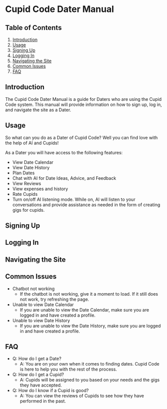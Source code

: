 # Cupid Code Dater Manual

## Table of Contents
1. [Introduction](#introduction)
2. [Usage](#usage)
3. [Signing Up](#signing-up)
4. [Logging In](#logging-in)
5. [Navigating the Site](#navigating-the-site)
6. [Common Issues](#common-issues)
7. [FAQ](#faq)


## Introduction

The Cupid Code Dater Manual is a guide for Daters who are using the Cupid Code system. This manual will provide information on how to sign up, log in, and navigate the site as a Dater.

## Usage

So what can you do as a Dater of Cupid Code? Well you can find love with the help of AI and Cupids!

As a Dater you will have access to the following features:
- View Date Calendar
- View Date History
- Plan Dates
- Chat with AI for Date Ideas, Advice, and Feedback
- View Reviews
- View expenses and history
- Rate Cupids
- Turn on/off AI listening mode. While on, AI will listen to your conversations and provide assistance as needed in the form of creating gigs for cupids.


## Signing Up


## Logging In


## Navigating the Site


## Common Issues
- Chatbot not working
  - If the chatbot is not working, give it a moment to load. If it still does not work, try refreshing the page.
- Unable to view Date Calendar
  - If you are unable to view the Date Calendar, make sure you are logged in and have created a profile.
- Unable to view Date History
  - If you are unable to view the Date History, make sure you are logged in and have created a profile.


## FAQ
- Q: How do I get a Date?
  - A: You are on your own when it comes to finding dates. Cupid Code is here to help you with the rest of the process.
- Q: How do I get a Cupid?
  - A: Cupids will be assigned to you based on your needs and the gigs they have accepted.
- Q: How do I know if a Cupid is good?
  - A: You can view the reviews of Cupids to see how they have performed in the past.
